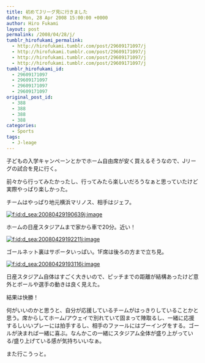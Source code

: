 ```yaml
---
title: 初めてJリーグ見に行きました
date: Mon, 28 Apr 2008 15:00:00 +0000
author: Hiro Fukami
layout: post
permalink: /2008/04/28/j/
tumblr_hirofukami_permalink:
  - http://hirofukami.tumblr.com/post/29609171097/j
  - http://hirofukami.tumblr.com/post/29609171097/j
  - http://hirofukami.tumblr.com/post/29609171097/j
  - http://hirofukami.tumblr.com/post/29609171097/j
tumblr_hirofukami_id:
  - 29609171097
  - 29609171097
  - 29609171097
  - 29609171097
original_post_id:
  - 388
  - 388
  - 388
  - 388
categories:
  - Sports
tags:
  - J-leage
---
```

<div class="section">
  <p>
    子どもの入学キャンペーンとかでホーム自由席が安く買えるそうなので、Jリーグの試合を見に行く。
  </p>
  
  <p>
    前々から行ってみたかったし、行ってみたら楽しいだろうなぁと思っていたけど実際やっぱり楽しかった。
  </p>
  
  <p>
    チームはやっぱり地元横浜マリノス、相手はジェフ。
  </p>
  
  <p>
    <a href="http://f.hatena.ne.jp/d_sea/20080429190639" class="hatena-fotolife" target="_blank"><img src="http://cdn-ak.f.st-hatena.com/images/fotolife/d/d_sea/20080429/20080429190639.jpg?w=830" alt="f:id:d_sea:20080429190639j:image" title="f:id:d_sea:20080429190639j:image" class="hatena-fotolife" data-recalc-dims="1" /></a>
  </p>
  
  <p>
    ホームの日産スタジアムまで家から車で20分。近い！
  </p>
  
  <p>
    <a href="http://f.hatena.ne.jp/d_sea/20080429192211" class="hatena-fotolife" target="_blank"><img src="http://cdn-ak.f.st-hatena.com/images/fotolife/d/d_sea/20080429/20080429192211.jpg?w=830" alt="f:id:d_sea:20080429192211j:image" title="f:id:d_sea:20080429192211j:image" class="hatena-fotolife" data-recalc-dims="1" /></a>
  </p>
  
  <p>
    ゴールネット裏はサポータいっぱい。1F席は後ろの方まで立ち見。
  </p>
  
  <p>
    <a href="http://f.hatena.ne.jp/d_sea/20080429193116" class="hatena-fotolife" target="_blank"><img src="http://cdn-ak.f.st-hatena.com/images/fotolife/d/d_sea/20080429/20080429193116.jpg?w=830" alt="f:id:d_sea:20080429193116j:image" title="f:id:d_sea:20080429193116j:image" class="hatena-fotolife" data-recalc-dims="1" /></a>
  </p>
  
  <p>
    日産スタジアム自体はすごく大きいので、ピッチまでの距離が結構あったけど意外とボールや選手の動きは良く見えた。
  </p>
  
  <p>
    結果は快勝！
  </p>
  
  <p>
    何がいいのかと思うと、自分が応援しているチームがはっきりしていることかと思う。席からしてホーム/アウェイで別れていて固まって陣取るし、一緒に応援するしいいプレーには拍手するし、相手のファールにはブーイングをする。ゴールが決まれば一緒に喜ぶ。なんかこの一緒にスタジアム全体が盛り上がっている/盛り上げている感が気持ちいいなぁ。
  </p>
  
  <p>
    また行こうっと。
  </p>
</div>